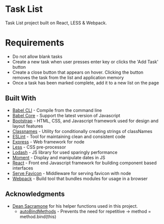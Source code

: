 # Task List

Task List project built on React, LESS & Webpack.

# Requirements

* Do not allow blank tasks
* Create a new task when user presses enter key or clicks the 'Add Task' button
* Create a close button that appears on hover. Clicking the button removes the task from the list and application memory
* Once a task has been marked complete, add it to a new list on the page

## Built With

* [Babel CLI](https://github.com/babel/babel/tree/master/packages/babel-cli) - Compile from the command line
* [Babel Core](https://github.com/babel/babel/tree/master/packages/babel-core) - Support the latest version of Javascript
* [Bootstrap](https://github.com/twbs/bootstrap) - HTML, CSS, and Javascript framework used for design and layout features
* [Classnames](https://github.com/JedWatson/classnames) - Utility for conditionally creating strings of classNames
* [ESLint](https://github.com/eslint/eslint) - Tool for maintaining clean and consistent code
* [Express](https://github.com/expressjs/express) - Web framework for node
* [Less](https://github.com/less/less.js) - CSS pre-processor
* [Lodash](https://github.com/lodash/lodash) - JS library for used sparingly performance
* [Moment](https://github.com/moment/moment) - Display and manipulate dates in JS
* [React](https://github.com/facebook/react) - Front end Javascript framework for building component based interfaces
* [Serve Favicon](https://github.com/expressjs/serve-favicon) - Middleware for serving favicon with node
* [Webpack](https://github.com/webpack/webpack) - Build tool that bundles modules for usage in a browser


## Acknowledgments

* [Dean Sacramone](https://github.com/dsacramone) for his helper functions used in this project.
	* [autoBindMethods](https://github.com/mikegutierrez/portfolio/blob/master/src/helpers/autoBindMethods.js) - Prevents the need for repetitive -> method = method.bind(this)
